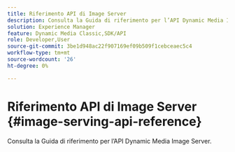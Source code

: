 ```yaml
---
title: Riferimento API di Image Server
description: Consulta la Guida di riferimento per l’API Dynamic Media Image Server.
solution: Experience Manager
feature: Dynamic Media Classic,SDK/API
role: Developer,User
source-git-commit: 3be1d948ac22f907169ef09b509f1cebceaec5c4
workflow-type: tm+mt
source-wordcount: '26'
ht-degree: 0%

---
```



# Riferimento API di Image Server {#image-serving-api-reference}

Consulta la Guida di riferimento per l’API Dynamic Media Image Server.
